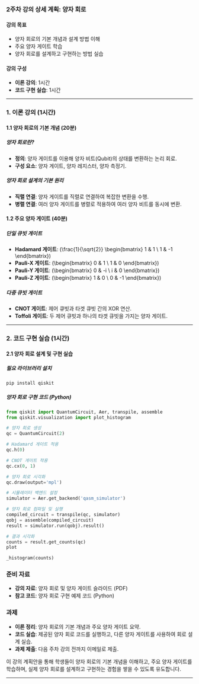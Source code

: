 ### 2주차 강의 상세 계획: 양자 회로

#### 강의 목표
- 양자 회로의 기본 개념과 설계 방법 이해
- 주요 양자 게이트 학습
- 양자 회로를 설계하고 구현하는 방법 실습

#### 강의 구성
- **이론 강의**: 1시간
- **코드 구현 실습**: 1시간

---

### 1. 이론 강의 (1시간)

#### 1.1 양자 회로의 기본 개념 (20분)

##### 양자 회로란?
- **정의**: 양자 게이트를 이용해 양자 비트(Qubit)의 상태를 변환하는 논리 회로.
- **구성 요소**: 양자 게이트, 양자 레지스터, 양자 측정기.

##### 양자 회로 설계의 기본 원리
- **직렬 연결**: 양자 게이트를 직렬로 연결하여 복잡한 변환을 수행.
- **병렬 연결**: 여러 양자 게이트를 병렬로 적용하여 여러 양자 비트를 동시에 변환.

#### 1.2 주요 양자 게이트 (40분)

##### 단일 큐빗 게이트
- **Hadamard 게이트**: \(\frac{1}{\sqrt{2}} \begin{bmatrix} 1 & 1 \\ 1 & -1 \end{bmatrix}\)
- **Pauli-X 게이트**: \(\begin{bmatrix} 0 & 1 \\ 1 & 0 \end{bmatrix}\)
- **Pauli-Y 게이트**: \(\begin{bmatrix} 0 & -i \\ i & 0 \end{bmatrix}\)
- **Pauli-Z 게이트**: \(\begin{bmatrix} 1 & 0 \\ 0 & -1 \end{bmatrix}\)

##### 다중 큐빗 게이트
- **CNOT 게이트**: 제어 큐빗과 타겟 큐빗 간의 XOR 연산.
- **Toffoli 게이트**: 두 제어 큐빗과 하나의 타겟 큐빗을 가지는 양자 게이트.

---

### 2. 코드 구현 실습 (1시간)

#### 2.1 양자 회로 설계 및 구현 실습

##### 필요 라이브러리 설치
```bash
pip install qiskit
```

##### 양자 회로 구현 코드 (Python)
```python
from qiskit import QuantumCircuit, Aer, transpile, assemble
from qiskit.visualization import plot_histogram

# 양자 회로 생성
qc = QuantumCircuit(2)

# Hadamard 게이트 적용
qc.h(0)

# CNOT 게이트 적용
qc.cx(0, 1)

# 양자 회로 시각화
qc.draw(output='mpl')

# 시뮬레이터 백엔드 설정
simulator = Aer.get_backend('qasm_simulator')

# 양자 회로 컴파일 및 실행
compiled_circuit = transpile(qc, simulator)
qobj = assemble(compiled_circuit)
result = simulator.run(qobj).result()

# 결과 시각화
counts = result.get_counts(qc)
plot

_histogram(counts)
```

### 준비 자료
- **강의 자료**: 양자 회로 및 양자 게이트 슬라이드 (PDF)
- **참고 코드**: 양자 회로 구현 예제 코드 (Python)

### 과제
- **이론 정리**: 양자 회로의 기본 개념과 주요 양자 게이트 요약.
- **코드 실습**: 제공된 양자 회로 코드를 실행하고, 다른 양자 게이트를 사용하여 회로 설계 실습.
- **과제 제출**: 다음 주차 강의 전까지 이메일로 제출.

이 강의 계획안을 통해 학생들이 양자 회로의 기본 개념을 이해하고, 주요 양자 게이트를 학습하며, 실제 양자 회로를 설계하고 구현하는 경험을 쌓을 수 있도록 유도합니다.

---
